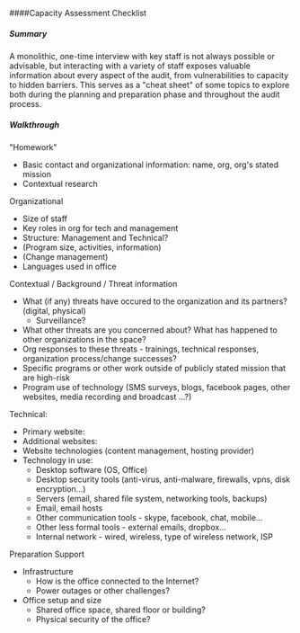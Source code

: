 ####Capacity Assessment Checklist

##### Summary

A monolithic, one-time interview with key staff is not always possible or advisable, but interacting with a variety of staff exposes valuable information about every aspect of the audit, from vulnerabilities to capacity to hidden barriers.  This serves as a "cheat sheet" of some topics to explore both during the planning and preparation phase and throughout the audit process.

##### Walkthrough

"Homework"

 * Basic contact and organizational information: name, org, org's stated mission
 * Contextual research

Organizational

 * Size of staff
 * Key roles in org for tech and management
 * Structure: Management and Technical?
 * (Program size, activities, information)
 * (Change management)
 * Languages used in office

Contextual / Background / Threat information

 * What (if any) threats have occured to the organization and its partners? (digital, physical)
   * Surveillance? 
 * What other threats are you concerned about? What has happened to other organizations in the space?
 * Org responses to these threats - trainings, technical responses, organization process/change successes?
 * Specific programs or other work outside of publicly stated mission that are high-risk
 * Program use of technology (SMS surveys, blogs, facebook pages, other websites, media recording and broadcast ...?)

Technical:

 * Primary website:
 * Additional websites:
 * Website technologies (content management, hosting provider)
 * Technology in use:
   * Desktop software (OS, Office)
   * Desktop security tools (anti-virus, anti-malware, firewalls, vpns, disk encryption...)
   * Servers (email, shared file system, networking tools, backups)
   * Email, email hosts
   * Other communication tools - skype, facebook, chat, mobile...
   * Other less formal tools - external emails, dropbox...
   * Internal network - wired, wireless, type of wireless network, ISP


Preparation Support

 * Infrastructure
   * How is the office connected to the Internet?
   * Power outages or other challenges?
 * Office setup and size
   * Shared office space, shared floor or building?
   * Physical security of the office?

